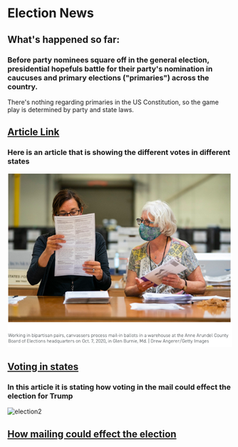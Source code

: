 # Election News


## What's happened so far: 

### Before party nominees square off in the general election, presidential hopefuls battle for their party's nomination in caucuses and primary elections ("primaries") across the country.
There's nothing regarding primaries in the US Constitution, so the game play is determined by party and state laws.
## [Article Link](https://www.bbc.com/news/world-us-canada-51070020)


### Here is an article that is showing the different votes in different states 
![election1](/caption.png)
## [Voting in states](https://www.politico.com/amp/news/2020/10/12/biden-trump-2020-election-night-428856) 

### In this article it is stating how voting in the mail could effect the election for Trump 
![election2](/image.png)
## [How mailing could effect the election](https://www.nytimes.com/2020/10/11/us/elections/vote-by-mail-election.html)
